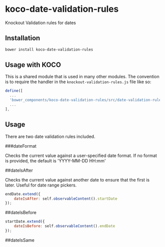 # koco-date-validation-rules
Knockout Validation rules for dates

## Installation

```bash
bower install koco-date-validation-rules
```

## Usage with KOCO

This is a shared module that is used in many other modules. The convention is to require the handler in the `knockout-validation-rules.js` file like so:

```javascript
define([
  ...
  'bower_components/koco-date-validation-rules/src/date-validation-rules'
  ...
],
```

## Usage

There are two date validation rules included.

###dateFormat

Checks the current value against a user-specified date format. If no format is provided, the default is 'YYYY-MM-DD HH:mm'

##dateIsAfter

Checks the current value against another date to ensure that the first is later. Useful for date range pickers. 

```javascript
endDate.extend({
    dateIsAfter: self.observableContent().startDate
});
```

##dateIsBefore

```javascript
startDate.extend({
    dateIsBefore: self.observableContent().endDate
});
```

##dateIsSame
